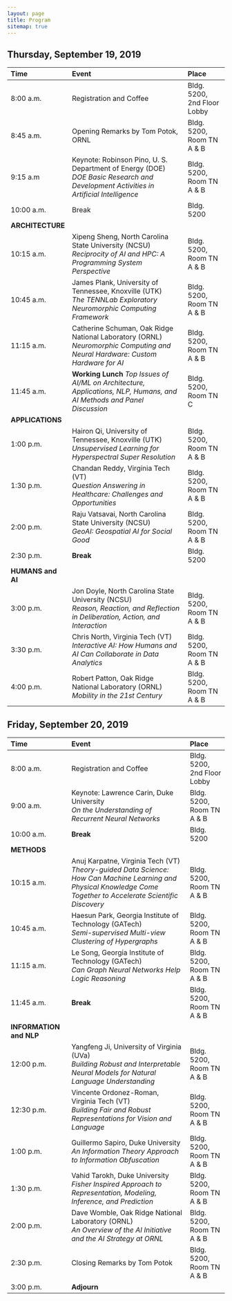 ```yaml
---
layout: page
title: Program
sitemap: true
---
```

## Thursday, September 19, 2019

|Time    | Event    | Place  |
|:------  | :-----     | :----- |
|8:00 a.m. | Registration and Coffee |	Bldg. 5200, 2nd Floor Lobby |
|8:45 a.m. | Opening Remarks by Tom Potok, ORNL | Bldg. 5200, Room TN A & B |
|9:15 a.m |	Keynote:  Robinson Pino, U. S. Department of Energy (DOE) <br/> *DOE Basic Research and Development Activities in Artificial Intelligence* | Bldg. 5200, Room TN A & B |
| 10:00 a.m.| Break |	Bldg. 5200 |
|**ARCHITECTURE**|||
| 10:15 a.m.| Xipeng Sheng, North Carolina State University (NCSU) <br/> *Reciprocity of AI and HPC:  A Programming System Perspective* | Bldg. 5200, Room TN A & B |
| 10:45 a.m. | James Plank, University of Tennessee, Knoxville (UTK)<br/> *The TENNLab Exploratory Neuromorphic Computing Framework* | Bldg. 5200, Room TN A & B |
| 11:15 a.m. | Catherine Schuman, Oak Ridge National Laboratory (ORNL)<br/> *Neuromorphic Computing and Neural Hardware: Custom Hardware for AI* | Bldg. 5200, Room TN A & B | 
| 11:45 a.m. | **Working Lunch** *Top Issues of AI/ML on Architecture, Applications, NLP, Humans, and AI Methods and Panel Discussion* | Bldg. 5200, Room TN C |
|**APPLICATIONS**|||
|1:00 p.m.| Hairon Qi, University of Tennessee, Knoxville (UTK) <br/> *Unsupervised Learning for Hyperspectral Super Resolution* |Bldg. 5200, Room TN A & B|
|1:30 p.m.|Chandan Reddy, Virginia Tech (VT)<br/> *Question Answering in Healthcare:  Challenges and Opportunities* | Bldg. 5200, Room TN A & B|
|2:00 p.m.|Raju Vatsavai, North Carolina State University (NCSU)<br/> *GeoAI:  Geospatial AI for Social Good* |Bldg. 5200, Room TN A & B
|2:30 p.m.|	**Break**	| Bldg. 5200 |
|**HUMANS and AI**|||
|3:00 p.m.| Jon Doyle, North Carolina State University (NCSU)<br/> *Reason, Reaction, and Reflection in Deliberation, Action, and Interaction* |Bldg. 5200, Room TN A & B|
|3:30 p.m.| Chris North, Virginia Tech (VT)<br/> *Interactive AI:  How Humans and AI Can Collaborate in Data Analytics*|Bldg. 5200, Room TN A & B|
|4:00 p.m.|Robert Patton, Oak Ridge National Laboratory (ORNL)<br/> *Mobility in the 21st Century* |Bldg. 5200, Room TN A & B|

## Friday, September 20, 2019

|Time    | Event    | Place  |
|:------  | :-----     | :----- |
|8:00 a.m.| Registration and Coffee | Bldg. 5200, 2nd Floor Lobby| 
|9:00 a.m. | Keynote:  Lawrence Carin, Duke University <br/> *On the Understanding of Recurrent Neural Networks*|Bldg. 5200, Room TN A & B|
|10:00 a.m.| **Break**	|Bldg. 5200|
|**METHODS**|||
|10:15 a.m.|Anuj Karpatne, Virginia Tech (VT)<br/> *Theory-guided Data Science:  How Can Machine Learning and Physical Knowledge Come Together to Accelerate Scientific Discovery* |Bldg. 5200, Room TN A & B|
|10:45 a.m.|Haesun Park, Georgia Institute of Technology (GATech)<br/> *Semi-supervised Multi-view Clustering of Hypergraphs* |Bldg. 5200, Room TN A & B|
|11:15 a.m.| Le Song, Georgia Institute of Technology (GATech)<br/> *Can Graph Neural Networks Help Logic Reasoning*|Bldg. 5200, Room TN A & B|
|11:45 a.m.| **Break**	|Bldg. 5200, Room TN A & B|
|**INFORMATION and NLP**|||
|12:00 p.m.|Yangfeng Ji, University of Virginia (UVa) <br/> *Building Robust and Interpretable Neural Models for Natural Language Understanding* |Bldg. 5200, Room TN A & B|
|12:30 p.m.|Vincente Ordonez-Roman, Virginia Tech (VT)<br/> *Building Fair and Robust Representations for Vision and Language* |Bldg. 5200, Room TN A & B|
|1:00 p.m.|Guillermo Sapiro, Duke University <br/> *An Information Theory Approach to Information Obfuscation*|Bldg. 5200, Room TN A & B|
|1:30 p.m.| Vahid Tarokh, Duke University <br/> *Fisher Inspired Approach to Representation, Modeling, Inference, and Prediction* |Bldg. 5200, Room TN A & B|
|2:00 p.m.| Dave Womble, Oak Ridge National Laboratory (ORNL)<br/> *An Overview of the AI Initiative and the AI Strategy at ORNL* |Bldg. 5200, Room TN A & B|
|2:30 p.m.| Closing Remarks by Tom Potok| Bldg. 5200, Room TN A & B|
|3:00 p.m.| **Adjourn** ||
